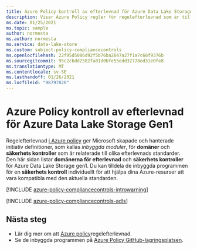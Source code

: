 ```yaml
---
title: Azure Policy kontroll av efterlevnad för Azure Data Lake Storage Gen1
description: Visar Azure Policy regler för regelefterlevnad som är tillgängliga för Azure Data Lake Storage Gen1. Dessa inbyggda princip definitioner tillhandahåller vanliga metoder för att hantera kompatibiliteten för dina Azure-resurser.
ms.date: 01/25/2021
ms.topic: sample
author: normesta
ms.author: normesta
ms.service: data-lake-store
ms.custom: subject-policy-compliancecontrols
ms.openlocfilehash: 22f95d5086d92f5b76ba2847a27f1a7c66f9376b
ms.sourcegitcommit: 95c2cbdd2582fa81d0bfe55edd32778ed31e0fe8
ms.translationtype: MT
ms.contentlocale: sv-SE
ms.lasthandoff: 01/26/2021
ms.locfileid: "98797820"
---
```

# <a name="azure-policy-regulatory-compliance-controls-for-azure-data-lake-storage-gen1"></a>Azure Policy kontroll av efterlevnad för Azure Data Lake Storage Gen1

Regelefterlevnad [i Azure policy](../governance/policy/concepts/regulatory-compliance.md) ger Microsoft skapade och hanterade initiativ definitioner, som kallas _inbyggda moduler_, för **domäner** och **säkerhets kontroller** som är relaterade till olika efterlevnads standarder. Den här sidan listar **domänerna för efterlevnad** och **säkerhets kontroller** för Azure Data Lake Storage gen1.
Du kan tilldela de inbyggda programmen för en **säkerhets kontroll** individuellt för att hjälpa dina Azure-resurser att vara kompatibla med den aktuella standarden.

[!INCLUDE [azure-policy-compliancecontrols-introwarning](../../includes/policy/standards/intro-warning.md)]

[!INCLUDE [azure-policy-compliancecontrols-adls](../../includes/policy/standards/byrp/microsoft.datalakestore.md)]

## <a name="next-steps"></a>Nästa steg

- Lär dig mer om att [Azure policy](../governance/policy/concepts/regulatory-compliance.md)regelefterlevnad.
- Se de inbyggda programmen på [Azure Policy GitHub-lagringsplatsen](https://github.com/Azure/azure-policy).
